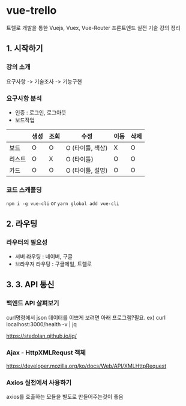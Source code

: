 # vue-trello

트렐로 개발을 통한 Vuejs, Vuex, Vue-Router 프론트엔드 실전 기술 강의 정리

## 1. 시작하기

### 강의 소개

요구사항 -> 기술조사 -> 기능구현

### 요구사항 분석

- 인증 : 로그인, 로그아웃
- 보드작업

| &nbsp; | 생성 | 조회 | 수정             | 이동 | 삭제 |
| ------ | ---- | ---- | ---------------- | ---- | ---- |
| 보드   | O    | O    | O (타이틀, 색상) | X    | O    |
| 리스트 | O    | X    | O (타이틀)       | O    | O    |
| 카드   | O    | O    | O (타이틀, 설명) | O    | O    |

### 코드 스캐폴딩

`npm i -g vue-cli` or `yarn global add vue-cli`

## 2. 라우팅

### 라우터의 필요성

- 서버 라우팅 : 네이버, 구글
- 브라우져 라우팅 : 구글메일, 트렐로

## 3. 3. API 통신

### 백엔드 API 살펴보기

curl명령에서 json 데이터를 이쁘게 보려면 아래 프로그램?필요. ex) curl localhost:3000/health -v | jq

https://stedolan.github.io/jq/

### Ajax - HttpXMLRequst 객체

https://developer.mozilla.org/ko/docs/Web/API/XMLHttpRequest

### Axios 실전에서 사용하기

axios를 호출하는 모듈을 별도로 만들어주는것이 좋음
